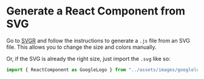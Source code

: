 # Generate a React Component from SVG

Go to [SVGR](https://react-svgr.com/) and follow the instructions to generate a `.js` file from an SVG file.  This allows you to change the size and colors manually.

Or, if the SVG is already the right size, just import the `.svg` like so:

```js
import { ReactComponent as GoogleLogo } from "../assets/images/googlelogo.svg"
```
